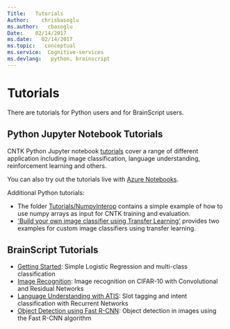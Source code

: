 ```yaml
---
Title:   Tutorials
Author:    chrisbasoglu
ms.author:   cbasoglu
Date:    02/14/2017
ms.date:   02/14/2017
ms.topic:   conceptual
ms.service:  Cognitive-services
ms.devlang:   python, brainscript
---
```



# Tutorials

There are tutorials for Python users and for BrainScript users.

## Python Jupyter Notebook Tutorials

CNTK Python Jupyter notebook [tutorials](https://docs.microsoft.com/en-us/python/cognitive-toolkit/tutorials) cover a range of different application including image classification, language understanding, reinforcement learning and others. 

You can also try out the tutorials live with [Azure Notebooks](https://notebooks.azure.com/library/cntkbeta2).

Additional Python tutorials:
* The folder [Tutorials/NumpyInterop](https://github.com/Microsoft/CNTK/tree/master/Tutorials/NumpyInterop) contains a simple example of how to use numpy arrays as input for CNTK training and evaluation.
* ['Build your own image classifier using Transfer Learning'](./Build-your-own-image-classifier-using-Transfer-Learning.md) provides two examples for custom image classifiers using transfer learning.

## BrainScript Tutorials
* [Getting Started](./Tutorial/Tutorial.md): Simple Logistic Regression and multi-class classification
* [Image Recognition](./Hands-On-Labs-Image-Recognition.md): Image recognition on CIFAR-10 with Convolutional and Residual Networks
* [Language Understanding with ATIS](./Hands-On-Labs-Language-Understanding.md): Slot tagging and intent classification with Recurrent Networks
* [Object Detection using Fast R-CNN](./Object-Detection-using-Fast-R-CNN.md): Object detection in images using the Fast R-CNN algorithm

<!---
# Older deprecated NDL tutorial for reference purposes only
* [Tutorial II](./Tutorial2/Tutorial2): Convolutional Networks with Batch Normalization for MNIST
--->


